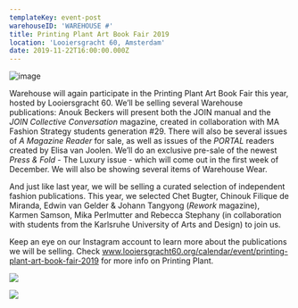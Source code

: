 ```yaml
---
templateKey: event-post
warehouseID: 'WAREHOUSE #'
title: Printing Plant Art Book Fair 2019
location: 'Looiersgracht 60, Amsterdam'
date: 2019-11-22T16:00:00.000Z
---
```

![image](/img/img_20512.jpg)

Warehouse will again participate in the Printing Plant Art Book Fair this year, hosted by Looiersgracht 60. We’ll be selling several Warehouse publications: Anouk Beckers will present both the JOIN manual and the *JOIN Collective Conversation* magazine, created in collaboration with MA Fashion Strategy students generation #29. There will also be several issues of *A Magazine Reader* for sale, as well as issues of the *PORTAL* readers created by Elisa van Joolen. We’ll do an exclusive pre-sale of the newest *Press & Fold* - The Luxury issue - which will come out in the first week of December. We will also be showing several items of Warehouse Wear.

And just like last year, we will be selling a curated selection of independent fashion publications. This year, we selected Chet Bugter, Chinouk Filique de Miranda, Edwin van Gelder & Johann Tangyong (*Rework* magazine), Karmen Samson, Mika Perlmutter and Rebecca Stephany (in collaboration with students from the Karlsruhe University of Arts and Design) to join us.

Keep an eye on our Instagram account to learn more about the publications we will be selling. Check www.looiersgracht60.org/calendar/event/printing-plant-art-book-fair-2019 for more info on Printing Plant.

![](/img/pub.gif)

![](/img/dscf0142.jpg)